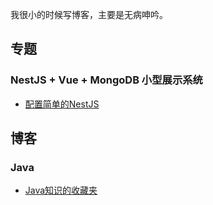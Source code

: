 我很小的时候写博客，主要是无病呻吟。
## 专题
###  NestJS + Vue + MongoDB 小型展示系统
 * [配置简单的NestJS](https://www.liuyang19900520.com/subject/jcaiot/nestjs-starter.html) 

##  博客
### Java
 * [Java知识的收藏夹](https://www.liuyang19900520.com/blog/java/java-collection.html) 